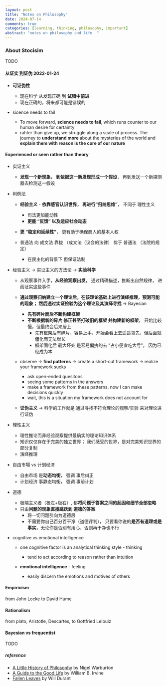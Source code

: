 ```yaml
---
layout: post
title: "Notes on Philosophy"
date: 2024-07-14
comments: true
categories: [learning, thinking, philosophy, important]
abstract: "notes on philosophy and life  "
---
```


### About Stocisim

TODO

#### 从证实 到证伪 2022-01-24

-   **可证伪性**

    -   现在科学 从发现正确 到 **试错中前进**
    -   现在正确的，将来都可能是错误的

-   sicence needs to fail
    -   To move forward, **science needs to fail**, which runs counter to our human desire for certainty
    -   rahter than give up, we struggle along a scale of process.
        The journey to **understand more** about the mysteries of the world and **explain them with reason is the core of our nature**

#### **Experienced or seen** rather than theory

-   实证主义

    -   **发现一个新现象， 到依据这一新发现形成一个假设**， 再到发送一个新探测器去检测这一假设

-   判例法

    -   **经验主义** - **依靠感官认识世界， 再进行“归纳思维”**， 不同于 理性主义
        -   司法更加能动性
        -   **更能 “反馈” 以及适应社会动态**
    -   **更 “稳定和延续性”**， 更有助于确保商人的基本人权

    -   普通法 向 成文法 靠拢 （成文法（议会的法律） 优于 普通法 （法院的规定）
        -   在民主化的背景下 但保证法制

-   经验主义 -> 实证主义的方法论 -> **实验科学**

    -   从观察事件入手，**从经验观察出发**， 通过精确描述，推断出自然规律， 进而证实这些事件
    -   **通过观察归纳建立一个理论后，在该理论基础上进行演绎推理，预测可能的现象； 然后通过实证检验为这个理论及其演绎寻找** -> Bayesian

        -   **先有碎片而后不断构建框架**
        -   **不断根据新的碎片 修正甚至打破旧的框架 并构建新的框架**， 开始比较慢，但最终会后来居上
            -   先有框架后有碎片，容易上手，开始会看上去遥遥领先，但后面就僵化而无法增长
            -   框架固化后 最大坏处 是容易偏执的去 “占小便宜吃大亏”， 因为已经成为本

    -   observe -> **find patterns** -> create a short-cut framework -> realize your framework sucks

        -   ask open-ended quesitons
        -   seeing some patterns in the answers
        -   make a framework from these patterns. now I can make decisions quickly
        -   wait, this is a situation my framework does not account for

    -   **证伪主义** -> 科学的工作就是 通过寻找不符合理论的观察/实验 来对理论进行证伪

-   理性主义

    -   理性推论而非经验观察提供最确实的理论知识体系
    -   知识仅仅存在于完美的独立世界； 我们感受的世界，是对完美知识世界的部分复制
    -   演绎推理

-   自由市場 vs 计划经济

    -   自由市场 是**动态均衡**， 强调 事后纠正
    -   计划经济 事静态均衡， 强调 事前计划

-   道德

    -   极端主义者（极左+极右）, 都**将问题于答案之间的起因和细节全部忽略**
    -   只由**问题的现象直接跳跃到 道德的答案**
        -   将一切问题引向为道德层
        -   不需要你自己百分百干净（道德评判）， 只要看你说的**是否有道理或是事实**，无论你是否别有用心，否则再干净也不行

-   cognitive vs emotional intelligence

    -   one cognitive factor is an analytical thinking style - thinking

        -   tend to act according to reason rather than intuition

    -   **emotional intelligence** - feeling
        -   easily discern the emotions and motives of others

#### Empiricism

from John Locke to David Hume

#### Rationalism

from plato, Aristotle, Descartes, to Gottfried Leibuiz

#### Bayesian vs frequentist

TODO

##### reference

-   [A Little History of Philosophy](https://book.douban.com/subject/6812274/) by Nigel Warburton
-   [A Guide to the Good Life](https://book.douban.com/subject/4684151/) by William B. Irvine
-   [Fallen Leaves](https://book.douban.com/subject/26297828/) by Will Durant
